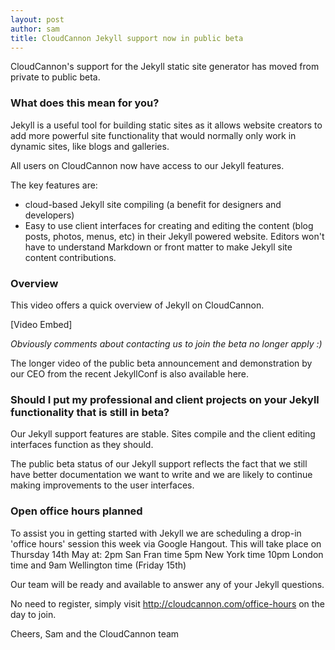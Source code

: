 ```yaml
---
layout: post
author: sam
title: CloudCannon Jekyll support now in public beta
---
```


CloudCannon's support for the Jekyll static site generator has moved from private to public beta.

### What does this mean for you?

Jekyll is a useful tool for building static sites as it allows website creators to add more powerful site functionality that would normally only work in dynamic sites, like blogs and galleries.

All users on CloudCannon now have access to our Jekyll features.

The key features are:
- cloud-based Jekyll site compiling (a benefit for designers and developers)
- Easy to use client interfaces for creating and editing the content (blog posts, photos, menus, etc) in their Jekyll powered website. Editors won't have to understand Markdown or front matter to make Jekyll site content contributions.

### Overview

This video offers a quick overview of Jekyll on CloudCannon.

[Video Embed]

<em>Obviously comments about contacting us to join the beta no longer apply :)</em>

The longer video of the public beta announcement and demonstration by our CEO from the recent JekyllConf is also available here. <link>

### Should I put my professional and client projects on your Jekyll functionality that is still in beta?

Our Jekyll support features are stable. Sites compile and the client editing interfaces function as they should.

The public beta status of our Jekyll support reflects the fact that we still have better documentation we want to write and we are likely to continue making improvements to the user interfaces. 

### Open office hours planned

To assist you in getting started with Jekyll we are scheduling a drop-in 'office hours' session this week via Google Hangout. This will take place on Thursday 14th May at:
2pm San Fran time
5pm New York time
10pm London time
and 9am Wellington time (Friday 15th)

Our team will be ready and available to answer any of your Jekyll questions.

No need to register, simply visit http://cloudcannon.com/office-hours on the day to join.

Cheers,
Sam and the CloudCannon team